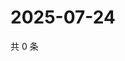 # 2025-07-24

共 0 条

<!-- BEGIN ZHIHUVIDEO -->
<!-- 最后更新时间 Thu Jul 24 2025 00:15:40 GMT+0800 (China Standard Time) -->

<!-- END ZHIHUVIDEO -->
